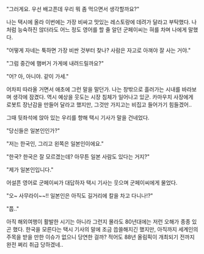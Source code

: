 "그러게요. 우선 배고픈데 우리 뭐 좀 먹으면서 생각할까요?"

나는 택시에 올라 이번에는 가장 비싸고 맛있는 레스토랑에 데려가 달라고 부탁했다. 나처럼 능숙하진 않더라도 어느 정도 영어를 할 줄 알던 군페이씨는 혀를 차며 나에게 말했다.

"어떻게 자네는 툭하면 가장 비싼 것부터 찾나? 사람은 자고로 아껴야 잘 사는 거야."

"그럼 중간에 햄버거 가게에 내려드릴까요?"

"어? 아, 아니야. 같이 가세."

어차피 따라올 거면서 애초에 그런 말을 말던가. 나는 창밖으로 흘러가는 시내를 바라보며 생각에 잠겼다. 역시 예상을 웃도는 시장 침체가 일어나고 있군. 카마우치 사장에게 로봇트 장난감을 만들어 달라고 했지만, 그것만 가지고는 비집고 들어가기 힘들겠어..

그때 뒷좌석에 앉아 있는 우리를 향해 택시 기사가 말을 건네었다.

"당신들은 일본인인가?"

"저는 한국인, 그리고 왼쪽은 일본인이에요."

"한국? 한국은 잘 모르겠는데? 아무튼 일본 사람도 있다는 거지?"

"제가 일본인입니다."

어설픈 영어로 군페이씨가 대답하자 택시 기사는 웃으며 군페이씨에게 물었다.

"오~ 사무라이~~!! 일본인은 아직도 길거리에 칼을 차고 다니나!?"

"풉.."

아직 해외여행이 활발한 시기는 아니라 그런지 몰라도 80년대에는 저런 오해가 종종 있곤 했다. 한국을 모른다는 택시 기사의 말에 조금 씁쓸해지긴 했지만, 아직까지 세계인의 주목을 받을 만한 이슈가 없으니 당연한 걸까? 적어도 88년 올림픽이 개최되기 전까지 완전 쩌리 취급 당하겠네..